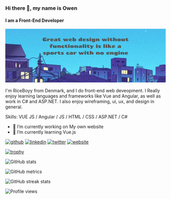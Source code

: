 ### Hi there 👋, my name is Owen
#### I am a Front-End Developer
![I am a Front-End Developer](https://github.com/RiceBoyy/RiceBoyy/blob/main/Front-end%20developer.png)

I'm RiceBoyy from Denmark, and I do front-end web deveopment. I Really enjoy learning languages and frameworks like Vue and Angular, as well as work in C# and ASP.NET. I also enjoy wireframing, ui, ux, and design in general.

Skills: VUE JS / Angular / JS / HTML / CSS / ASP.NET / C# 

- 🔭 I’m currently working on My own website 
- 🌱 I’m currently learning Vue.js 


[<img src='https://cdn.jsdelivr.net/npm/simple-icons@3.0.1/icons/github.svg' alt='github' height='40'>](https://github.com/RiceBoyy)  [<img src='https://cdn.jsdelivr.net/npm/simple-icons@3.0.1/icons/linkedin.svg' alt='linkedin' height='40'>](https://www.linkedin.com/in/https://www.linkedin.com/in/owen-joshua-de-guzman//)  [<img src='https://cdn.jsdelivr.net/npm/simple-icons@3.0.1/icons/twitter.svg' alt='twitter' height='40'>](https://twitter.com/https://twitter.com/Owen_De_Guzman)  [<img src='https://cdn.jsdelivr.net/npm/simple-icons@3.0.1/icons/icloud.svg' alt='website' height='40'>](owen.js)  

[![trophy](https://github-profile-trophy.vercel.app/?username=RiceBoyy)](https://github.com/ryo-ma/github-profile-trophy)

![GitHub stats](https://github-readme-stats.vercel.app/api?username=RiceBoyy&show_icons=true)  

![GitHub metrics](https://metrics.lecoq.io/RiceBoyy)  

![GitHub streak stats](https://github-readme-streak-stats.herokuapp.com/?user=RiceBoyy)  

![Profile views](https://gpvc.arturio.dev/RiceBoyy)  

